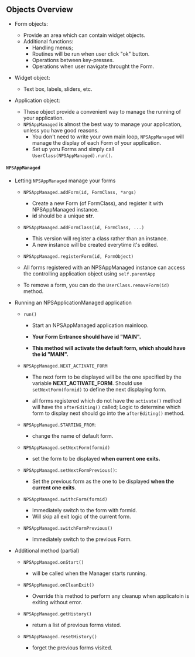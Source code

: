 ## Objects Overview
- Form objects:
    - Provide an area which can contain widget objects. 
    - Additional functions: 
        - Handling menus; 
        - Routines will be run when user click "ok" button.
        - Operations between key-presses.
        - Operations when user navigate throught the Form.

- Widget object:
    - Text box, labels, sliders, etc.

- Application object:
    - These object provide a convenient way to manage the running of your application.
    - ```NPSAppManaged``` is almost the best way to manage your application, unless you have good reasons.
        - You don't need to write your own main loop, ```NPSAppManaged``` will manage the display of each Form of your application.
        - Set up yoru Forms and simply call ```UserClass(NPSAppManaged).run()```.
    

#### ```NPSAppManaged```
- Letting ```NPSAppManaged``` manage your forms
    - ```NPSAppManaged.addForm(id, FormClass, *args)```
        - Create a new Form (of FormClass), and register it with NPSAppManaged instance.
        - **id** should be a unique **str**.

    - ```NPSAppManaged.addFormClass(id, FormClass, ...)```
        - This version will register a class rather than an instance.
        - A new instance will be created everytime it's edited.

    - ```NPSAppManaged.registerForm(id, FormObject)```
    
    - All forms registered with an NPSAppManaged instance can access the controlling application object using ```self.parentApp```

    - To remove a form, you can do the ```UserClass.removeForm(id)``` method.

- Running an NPSApplicationManaged application

    - ```run()```
        - Start an NPSAppManaged application mainloop.

        - **Your Form Entrance should have id "MAIN".**

        - **This method will activate the default form, which should have the id "MAIN".**

    - ```NPSAppManaged.NEXT_ACTIVATE_FORM```

        - The next form to be displayed will be the one specified by the variable **NEXT_ACTIVATE_FORM**. Should use ```setNextForm(formid)``` to define the next displaying form.

        - all forms registered which do not have the ```activate()``` method will have the ```afterEditing()``` called; Logic to determine which form to display next should go into the ```afterEditing()``` method.

    - ```NPSAppManaged.STARTING_FROM```:
        - change the name of default form.

    - ```NPSAppManaged.setNextForm(formid)```
        - set the form to be displayed **when current one exits.**

    - ```NPSAppManaged.setNextFormPrevious()```:
        - Set the previous form as the one to be displayed **when the current one exits**.

    - ```NPSAppManaged.swithcForm(formid)```
        - Immediately switch to the form with formid.
        - Will skip all exit logic of the current form.

    - ```NPSAppManaged.switchFormPrevious()```
        - Immediately switch to the previous Form.

- Additional method (partial)
    - ```NPSAppManaged.onStart()```
        - will be called when the Manager starts running.

    - ```NPSAppManaged.onCleanExit()```
        - Override this method to perform any cleanup when applicatoin is exiting without error.

    - ```NPSAppManaged.getHistory()```
        - return a list of previous forms visted.

    - ```NPSAppManaged.resetHistory()```
        - forget the previous forms visited.
